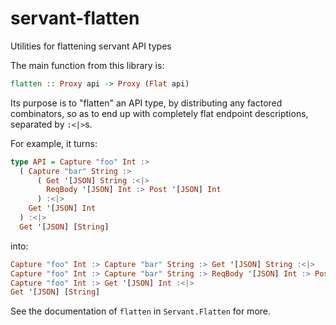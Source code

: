 # servant-flatten

Utilities for flattening servant API types

The main function from this library is:

``` haskell
flatten :: Proxy api -> Proxy (Flat api)
```

Its purpose is to "flatten" an API type, by distributing
any factored combinators, so as to end up with completely
flat endpoint descriptions, separated by `:<|>`s.

For example, it turns:

``` haskell
type API = Capture "foo" Int :>
  ( Capture "bar" String :>
      ( Get '[JSON] String :<|>
        ReqBody '[JSON] Int :> Post '[JSON] Int
      ) :<|>
    Get '[JSON] Int
  ) :<|>
  Get '[JSON] [String]
```

into:

``` haskell
Capture "foo" Int :> Capture "bar" String :> Get '[JSON] String :<|>
Capture "foo" Int :> Capture "bar" String :> ReqBody '[JSON] Int :> Post '[JSON] Int :<|>
Capture "foo" Int :> Get '[JSON] Int :<|>
Get '[JSON] [String]
```

See the documentation of `flatten` in `Servant.Flatten`
for more.
